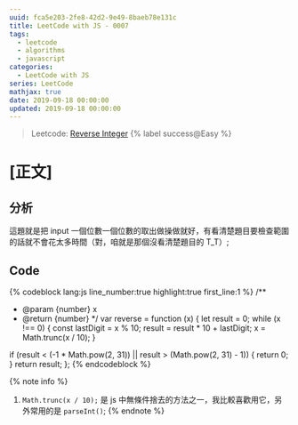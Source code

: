 ```yaml
---
uuid: fca5e203-2fe8-42d2-9e49-8baeb78e131c
title: LeetCode with JS - 0007
tags:
  - leetcode
  - algorithms
  - javascript
categories:
  - LeetCode with JS
series: LeetCode
mathjax: true
date: 2019-09-18 00:00:00
updated: 2019-09-18 00:00:00
---
```


> Leetcode: [Reverse Integer](https://leetcode.com/problems/reverse-integer/) {% label success@Easy %}

<!--more-->

# [正文]

## 分析

這題就是把 input 一個位數一個位數的取出做操做就好，有看清楚題目要檢查範圍的話就不會花太多時間（對，咱就是那個沒看清楚題目的 T_T）;

## Code

{% codeblock lang:js line_number:true highlight:true first_line:1 %}
/**
 * @param {number} x
 * @return {number}
 */
var reverse = function (x) {
  let result = 0;
  while (x !== 0) {
    const lastDigit = x % 10;
    result = result * 10 + lastDigit;
    x = Math.trunc(x / 10);
  }

  if (result < (-1 * Math.pow(2, 31)) || result > (Math.pow(2, 31) - 1)) { return 0; }
  return result;
};
{% endcodeblock %}

{% note info %}
1. `Math.trunc(x / 10);` 是 js 中無條件捨去的方法之一，我比較喜歡用它，另外常用的是 `parseInt()`;
{% endnote %}
